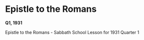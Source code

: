 # Epistle to the Romans

**Q1, 1931**

Epistle to the Romans - Sabbath School Lesson for 1931 Quarter 1
